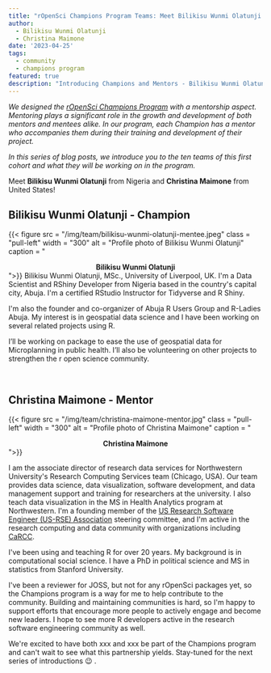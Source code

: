```yaml
---
title: "rOpenSci Champions Program Teams: Meet Bilikisu Wunmi Olatunji and Christina Maimone"
author:
  - Bilikisu Wunmi Olatunji
  - Christina Maimone
date: '2023-04-25'
tags:
  - community
  - champions program
featured: true
description: "Introducing Champions and Mentors - Bilikisu Wunmi Olatunji and Christina Maimone"
---
```


*We designed the [rOpenSci Champions Program](/champions/) with a mentorship aspect. Mentoring plays a significant role in the growth and development of both mentors and mentees alike. In our program, each Champion has a mentor who accompanies them during their training and development of their project.*

*In this series of blog posts, we introduce you to the ten teams of this first cohort and what they will be working on in the program.*

Meet **Bilikisu Wunmi Olatunji** from Nigeria and **Christina Maimone** from United States!


## Bilikisu Wunmi Olatunji - Champion

{{< figure src = "/img/team/bilikisu-wunmi-olatunji-mentee.jpeg" class = "pull-left" width = "300" alt = "Profile photo of Bilikisu Wunmi Olatunji" caption = "<center><strong>Bilikisu Wunmi Olatunji</strong></center>">}}
Bilikisu Wunmi Olatunji, MSc., University of Liverpool, UK. I'm a Data
Scientist and RShiny Developer from Nigeria based in the country's capital
city, Abuja. I'm a certified RStudio Instructor for Tidyverse and R Shiny.

I'm also the founder and co-organizer of Abuja R Users Group and R-Ladies
Abuja. My interest is in geospatial data science and I have been working on
several related projects using R. 

I’ll be working on package to ease the use of geospatial data for Microplanning in public health. I’ll also be volunteering on other projects to strengthen the r open science community.

</br>

## Christina Maimone - Mentor

{{< figure src = "/img/team/christina-maimone-mentor.jpg" class = "pull-left" width = "300" alt = "Profile photo of Christina Maimone" caption = "<center><strong>Christina Maimone</strong></center>">}}

I am the associate director of research data services for Northwestern University's Research Computing Services team (Chicago, USA). Our team provides data science, data visualization, software development, and data management support and training for researchers at the university. I also teach data visualization in the MS in Health Analytics program at Northwestern. I'm a founding member of the [US Research Software Engineer (US-RSE) Association](https://www.us-rse.org/) steering committee, and I'm active in the research computing and data community with organizations including [CaRCC](https://carcc.org/).

I've been using and teaching R for over 20 years. My background is in computational social science. I have a PhD in political science and MS in statistics from Stanford University.

I've been a reviewer for JOSS, but not for any rOpenSci packages yet, so the Champions program is a way for me to help contribute to the community. Building and maintaining communities is hard, so I'm happy to support efforts that encourage more people to actively engage and become new leaders. I hope to see more R developers active in the research software engineering community as well.

We're excited to have both xxx and xxx be part of the Champions program and can't wait to see what this partnership yields. Stay-tuned for the next series of introductions 😉 .
